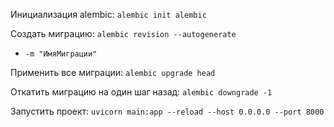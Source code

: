Инициализация alembic: `alembic init alembic`

Создать миграцию: `alembic revision --autogenerate`

-   `-m "ИмяМиграции"`

Применить все миграции: `alembic upgrade head`

Откатить миграцию на один шаг назад: `alembic downgrade -1`

Запустить проект: `uvicorn main:app --reload --host 0.0.0.0 --port 8000`
